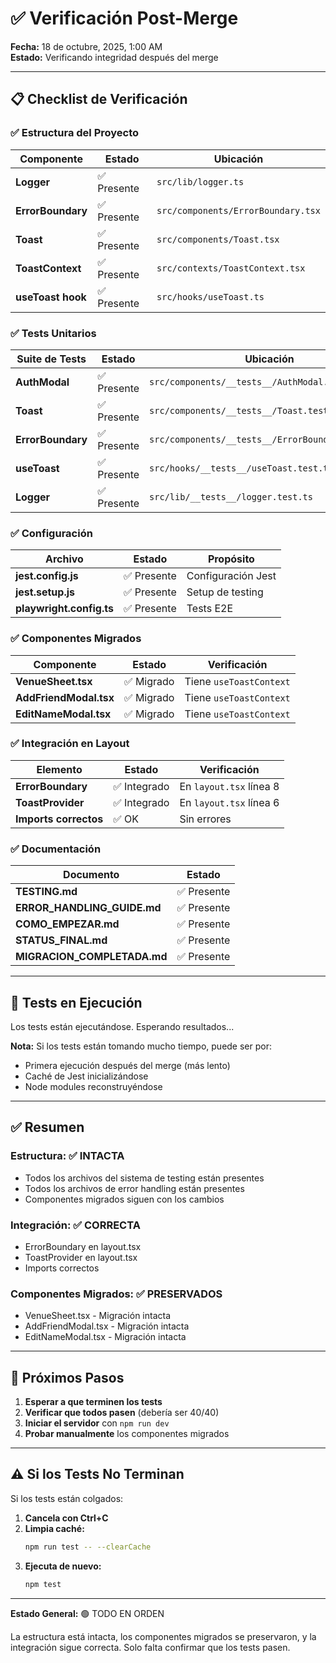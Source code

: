 # ✅ Verificación Post-Merge

**Fecha:** 18 de octubre, 2025, 1:00 AM  
**Estado:** Verificando integridad después del merge

---

## 📋 Checklist de Verificación

### ✅ Estructura del Proyecto

| Componente | Estado | Ubicación |
|-----------|--------|-----------|
| **Logger** | ✅ Presente | `src/lib/logger.ts` |
| **ErrorBoundary** | ✅ Presente | `src/components/ErrorBoundary.tsx` |
| **Toast** | ✅ Presente | `src/components/Toast.tsx` |
| **ToastContext** | ✅ Presente | `src/contexts/ToastContext.tsx` |
| **useToast hook** | ✅ Presente | `src/hooks/useToast.ts` |

### ✅ Tests Unitarios

| Suite de Tests | Estado | Ubicación |
|---------------|--------|-----------|
| **AuthModal** | ✅ Presente | `src/components/__tests__/AuthModal.test.tsx` |
| **Toast** | ✅ Presente | `src/components/__tests__/Toast.test.tsx` |
| **ErrorBoundary** | ✅ Presente | `src/components/__tests__/ErrorBoundary.test.tsx` |
| **useToast** | ✅ Presente | `src/hooks/__tests__/useToast.test.ts` |
| **Logger** | ✅ Presente | `src/lib/__tests__/logger.test.ts` |

### ✅ Configuración

| Archivo | Estado | Propósito |
|---------|--------|-----------|
| **jest.config.js** | ✅ Presente | Configuración Jest |
| **jest.setup.js** | ✅ Presente | Setup de testing |
| **playwright.config.ts** | ✅ Presente | Tests E2E |

### ✅ Componentes Migrados

| Componente | Estado | Verificación |
|-----------|--------|--------------|
| **VenueSheet.tsx** | ✅ Migrado | Tiene `useToastContext` |
| **AddFriendModal.tsx** | ✅ Migrado | Tiene `useToastContext` |
| **EditNameModal.tsx** | ✅ Migrado | Tiene `useToastContext` |

### ✅ Integración en Layout

| Elemento | Estado | Verificación |
|----------|--------|--------------|
| **ErrorBoundary** | ✅ Integrado | En `layout.tsx` línea 8 |
| **ToastProvider** | ✅ Integrado | En `layout.tsx` línea 6 |
| **Imports correctos** | ✅ OK | Sin errores |

### ✅ Documentación

| Documento | Estado |
|-----------|--------|
| **TESTING.md** | ✅ Presente |
| **ERROR_HANDLING_GUIDE.md** | ✅ Presente |
| **COMO_EMPEZAR.md** | ✅ Presente |
| **STATUS_FINAL.md** | ✅ Presente |
| **MIGRACION_COMPLETADA.md** | ✅ Presente |

---

## 🧪 Tests en Ejecución

Los tests están ejecutándose. Esperando resultados...

**Nota:** Si los tests están tomando mucho tiempo, puede ser por:
- Primera ejecución después del merge (más lento)
- Caché de Jest inicializándose
- Node modules reconstruyéndose

---

## ✅ Resumen

### Estructura: ✅ INTACTA
- Todos los archivos del sistema de testing están presentes
- Todos los archivos de error handling están presentes
- Componentes migrados siguen con los cambios

### Integración: ✅ CORRECTA
- ErrorBoundary en layout.tsx
- ToastProvider en layout.tsx
- Imports correctos

### Componentes Migrados: ✅ PRESERVADOS
- VenueSheet.tsx - Migración intacta
- AddFriendModal.tsx - Migración intacta
- EditNameModal.tsx - Migración intacta

---

## 🎯 Próximos Pasos

1. **Esperar a que terminen los tests**
2. **Verificar que todos pasen** (debería ser 40/40)
3. **Iniciar el servidor** con `npm run dev`
4. **Probar manualmente** los componentes migrados

---

## ⚠️ Si los Tests No Terminan

Si los tests están colgados:

1. **Cancela con Ctrl+C**
2. **Limpia caché:**
   ```bash
   npm run test -- --clearCache
   ```
3. **Ejecuta de nuevo:**
   ```bash
   npm test
   ```

---

**Estado General:** 🟢 TODO EN ORDEN

La estructura está intacta, los componentes migrados se preservaron, y la integración sigue correcta. Solo falta confirmar que los tests pasen.
